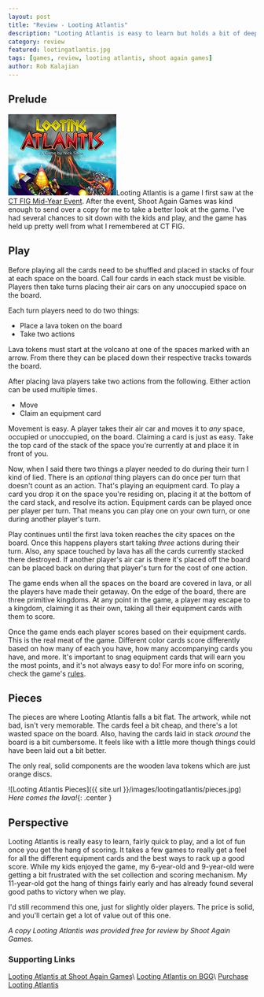 ```yaml
---
layout: post
title: "Review - Looting Atlantis"
description: "Looting Atlantis is easy to learn but holds a bit of deeper critical thinking inside."
category: review
featured: lootingatlantis.jpg
tags: [games, review, looting atlantis, shoot again games]
author: Rob Kalajian
---
```


<h2>Prelude</h2>

<img src="/images/featured/lootingatlantis.jpg" alt="Looting Atlantis" class="float-right"/>Looting Atlantis is a game I first saw at the [CT FIG Mid-Year Event](http://pawnsperspective.com/CT-FIG-Mid-Year-Event-2016/). After the event, Shoot Again Games was kind enough to send over a copy for me to take a better look at the game. I've had several chances to sit down with the kids and play, and the game has held up pretty well from what I remembered at CT FIG.

<h2>Play</h2>

Before playing all the cards need to be shuffled and placed in stacks of four at each space on the board. Call four cards in each stack must be visible. Players then take turns placing their air cars on any unoccupied space on the board.

Each turn players need to do two things:

* Place a lava token on the board
* Take two actions

Lava tokens must start at the volcano at one of the spaces marked with an arrow. From there they can be placed down their respective tracks towards the board.

After placing lava players take two actions from the following. Either action can be used multiple times.

* Move
* Claim an equipment card

Movement is easy. A player takes their air car and moves it to *any* space, occupied or unoccupied, on the board. Claiming a card is just as easy. Take the top card of the stack of the space you're currently at and place it in front of you.

Now, when I said there two things a player needed to do during their turn I kind of lied. There is an *optional* thing players can do once per turn that doesn't count as an action. That's playing an equipment card. To play a card you drop it on the space you're residing on, placing it at the bottom of the card stack, and resolve its action. Equipment cards can be played once per player per turn. That means you can play one on your own turn, or one during another player's turn.

Play continues until the first lava token reaches the city spaces on the board. Once this happens players start taking *three* actions during their turn. Also, any space touched by lava has all the cards currently stacked there destroyed. If another player's air car is there it's placed off the board can be placed back on during that player's turn for the cost of one action.

The game ends when all the spaces on the board are covered in lava, or all the players have made their getaway. On the edge of the board, there are three primitive kingdoms. At any point in the game, a player may escape to a kingdom, claiming it as their own, taking all their equipment cards with them to score.

Once the game ends each player scores based on their equipment cards. This is the real meat of the game. Different color cards score differently based on how many of each you have, how many accompanying cards you have, and more. It's important to snag equipment cards that will earn you the most points, and it's not always easy to do! For more info on scoring, check the game's [rules](https://docs.google.com/viewer?a=v&pid=sites&srcid=ZGVmYXVsdGRvbWFpbnxzaG9vdGFnYWluZ2FtZXMyfGd4OjUzMjIyZGEwNGRjNzQyZDM).

<h2>Pieces</h2>

The pieces are where Looting Atlantis falls a bit flat. The artwork, while not bad, isn't very memorable. The cards feel a bit cheap, and there's a lot wasted space on the board. Also, having the cards laid in stack *around* the board is a bit cumbersome. It feels like with a little more though things could have been laid out a bit better.

The only real, solid components are the wooden lava tokens which are just orange discs.

![Looting Atlantis Pieces]({{ site.url }}/images/lootingatlantis/pieces.jpg)
*Here comes the lava!*{: .center }

<h2>Perspective</h2>

Looting Atlantis is really easy to learn, fairly quick to play, and a lot of fun once you get the hang of scoring. It takes a few games to really get a feel for all the different equipment cards and the best ways to rack up a good score. While my kids enjoyed the game, my 6-year-old and 9-year-old were getting a bit frustrated with the set collection and scoring mechanism. My 11-year-old got the hang of things fairly early and has already found several good paths to victory when we play.

I'd still recommend this one, just for slightly older players. The price is solid, and you'll certain get a lot of value out of this one.

*A copy Looting Atlantis was provided free for review by Shoot Again Games.*

<h3>Supporting Links</h3>

[Looting Atlantis at Shoot Again Games](https://sites.google.com/site/shootagaingames2/home/looting-atlantis)\\
[Looting Atlantis on BGG](https://boardgamegeek.com/boardgame/169550/looting-atlantis)\\
[Purchase Looting Atlantis](https://www.amazon.com/gp/product/B01FFW9JMC/ref=as_li_tl?ie=UTF8&camp=1789&creative=9325&creativeASIN=B01FFW9JMC&linkCode=as2&tag=pawnsperspect-20&linkId=a3f8b5940a01b1cb92da61ef25defcde)
